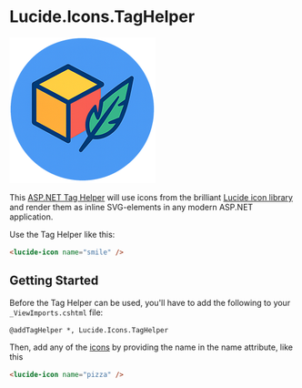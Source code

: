 # Lucide.Icons.TagHelper

![Lucide Icon Tag Helper Icon](https://raw.githubusercontent.com/enkelmedia/Lucide.Icons.TagHelper/refs/heads/main/build/icon.png)

This [ASP.NET Tag Helper](https://learn.microsoft.com/en-us/aspnet/core/mvc/views/tag-helpers/intro) will use icons from the brilliant [Lucide icon library](https://lucide.dev/icons/) and render them as inline SVG-elements in any modern ASP.NET application.

Use the Tag Helper like this:

```html
<lucide-icon name="smile" />
```

## Getting Started
Before the Tag Helper can be used, you'll have to add the following to your `_ViewImports.cshtml` file:

```
@addTagHelper *, Lucide.Icons.TagHelper
```
Then, add any of the [icons](https://lucide.dev/icons/) by providing the name in the name attribute, like this

```html
<lucide-icon name="pizza" />
```


